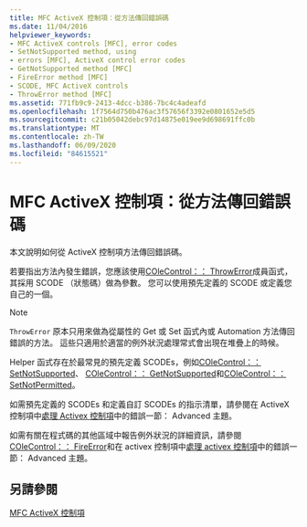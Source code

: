 ```yaml
---
title: MFC ActiveX 控制項：從方法傳回錯誤碼
ms.date: 11/04/2016
helpviewer_keywords:
- MFC ActiveX controls [MFC], error codes
- SetNotSupported method, using
- errors [MFC], ActiveX control error codes
- GetNotSupported method [MFC]
- FireError method [MFC]
- SCODE, MFC ActiveX controls
- ThrowError method [MFC]
ms.assetid: 771fb9c9-2413-4dcc-b386-7bc4c4adeafd
ms.openlocfilehash: 1f7564d750b476ac3f57656f3392e0801652e5d5
ms.sourcegitcommit: c21b05042debc97d14875e019ee9d698691ffc0b
ms.translationtype: MT
ms.contentlocale: zh-TW
ms.lasthandoff: 06/09/2020
ms.locfileid: "84615521"
---
```

# <a name="mfc-activex-controls-returning-error-codes-from-a-method"></a>MFC ActiveX 控制項：從方法傳回錯誤碼

本文說明如何從 ActiveX 控制項方法傳回錯誤碼。

若要指出方法內發生錯誤，您應該使用[COleControl：： ThrowError](reference/colecontrol-class.md#throwerror)成員函式，其採用 SCODE （狀態碼）做為參數。 您可以使用預先定義的 SCODE 或定義您自己的一個。

> [!NOTE]
> `ThrowError` 原本只用來做為從屬性的 Get 或 Set 函式內或 Automation 方法傳回錯誤的方法。 這些只適用於適當的例外狀況處理常式會出現在堆疊上的時候。

Helper 函式存在於最常見的預先定義 SCODEs，例如[COleControl：： SetNotSupported](reference/colecontrol-class.md#setnotsupported)、 [COleControl：： GetNotSupported](reference/colecontrol-class.md#getnotsupported)和[COleControl：： SetNotPermitted](reference/colecontrol-class.md#setnotpermitted)。

如需預先定義的 SCODEs 和定義自訂 SCODEs 的指示清單，請參閱在 ActiveX 控制項中[處理 Activex 控制項](mfc-activex-controls-advanced-topics.md)中的錯誤一節： Advanced 主題。

如需有關在程式碼的其他區域中報告例外狀況的詳細資訊，請參閱[COleControl：： FireError](reference/colecontrol-class.md#fireerror)和在 activex 控制項中[處理 activex 控制項](mfc-activex-controls-advanced-topics.md)中的錯誤一節： Advanced 主題。

## <a name="see-also"></a>另請參閱

[MFC ActiveX 控制項](mfc-activex-controls.md)
